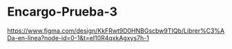 # Encargo-Prueba-3

https://www.figma.com/design/KkFRwt9D0HNBGscbw9TIQb/Librer%C3%ADa-en-linea?node-id=0-1&t=eI10R4qxkAgxys7h-1
